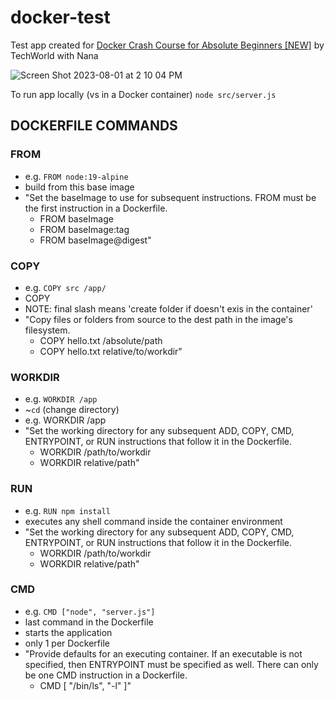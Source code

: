 # docker-test
Test app created for [Docker Crash Course for Absolute Beginners [NEW]](https://www.youtube.com/watch?v=pg19Z8LL06w) by TechWorld with Nana

![Screen Shot 2023-08-01 at 2 10 04 PM](https://github.com/joFolta/docker-test/assets/40876495/a66316dc-95e1-4913-9274-3843462ed2b7)

To run app locally (vs in a Docker container) `node src/server.js`

## DOCKERFILE COMMANDS

### FROM 
- e.g. `FROM node:19-alpine`
- build from this base image
- "Set the baseImage to use for subsequent instructions. FROM must be the first instruction in a Dockerfile.
    - FROM baseImage
    - FROM baseImage:tag
    - FROM baseImage@digest"

### COPY
- e.g. `COPY src /app/`
- COPY <src from our machine> <dest inside the container>
- NOTE: final slash means 'create folder if doesn't exis in the container'
- "Copy files or folders from source to the dest path in the image's filesystem.
    - COPY hello.txt /absolute/path
    - COPY hello.txt relative/to/workdir"

### WORKDIR
- e.g. `WORKDIR /app`
- ~`cd` (change directory)
- e.g. WORKDIR /app
- "Set the working directory for any subsequent ADD, COPY, CMD, ENTRYPOINT, or RUN instructions that follow it in the Dockerfile.
    - WORKDIR /path/to/workdir
    - WORKDIR relative/path"

### RUN
- e.g. `RUN npm install`
- executes any shell command inside the container environment
- "Set the working directory for any subsequent ADD, COPY, CMD, ENTRYPOINT, or RUN instructions that follow it in the Dockerfile.
    - WORKDIR /path/to/workdir
    - WORKDIR relative/path"

### CMD
- e.g. `CMD ["node", "server.js"]`
- last command in the Dockerfile
- starts the application
- only 1 per Dockerfile
- "Provide defaults for an executing container. If an executable is not specified, then ENTRYPOINT must be specified as well. There can only be one CMD instruction in a Dockerfile.
    - CMD [ "/bin/ls", "-l" ]"